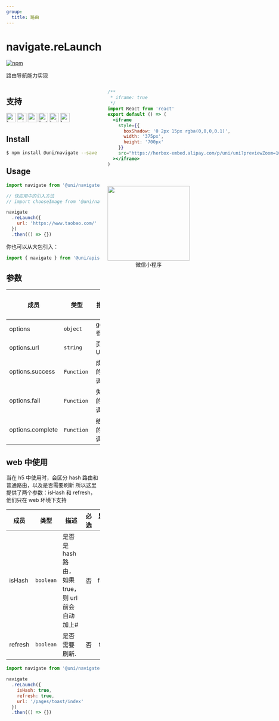 ```yaml
---
group:
  title: 路由
---
```


# navigate.reLaunch

[![npm](https://img.shields.io/npm/v/@uni/navigate.svg)](https://www.npmjs.com/package/@uni/navigate)

路由导航能力实现

<div style="display: flex;flex-direction: row;justify-content: space-between;">
<div style="margin-right: 20px;max-width: 50%;">

## 支持

<img alt="browser" src="https://gw.alicdn.com/tfs/TB1uYFobGSs3KVjSZPiXXcsiVXa-200-200.svg" width="25px" height="25px" /> <img alt="miniApp" src="https://gw.alicdn.com/tfs/TB1bBpmbRCw3KVjSZFuXXcAOpXa-200-200.svg" width="25px" height="25px" title="ali miniprogram" /> <img alt="wechatMiniprogram" src="https://img.alicdn.com/tfs/TB1slcYdxv1gK0jSZFFXXb0sXXa-200-200.svg" width="25px" height="25px" title="wechatMiniprogram" /> <img alt="bytedanceMicroApp" src="https://gw.alicdn.com/tfs/TB1jFtVzO_1gK0jSZFqXXcpaXXa-200-200.svg" width="25px" height="25px" title="bytedanceMicroApp" /> <img alt="baiduSmartProgram" src="https://img.alicdn.com/imgextra/i4/O1CN01jngdBb24yGv2Fu34G_!!6000000007459-2-tps-200-200.png" width="25px" height="25px" title="百度小程序" /> <img alt="kuaiShouMiniProgram" src="https://gw.alicdn.com/imgextra/i4/O1CN01kzmJMM24jcFEzp5Wv_!!6000000007427-2-tps-200-200.png" width="25px" height="25px" title="快手小程序" />

## Install

```bash
$ npm install @uni/navigate --save
```

## Usage

```javascript
import navigate from '@uni/navigate'

// 快应用中的引入方法
// import chooseImage from '@uni/navigate/lib/quickapp;

navigate
  .reLaunch({
    url: 'https://www.taobao.com/'
  })
  .then(() => {})
```

你也可以从大包引入：

```javascript
import { navigate } from '@uni/apis'
```

## 参数

| 成员             | 类型        | 描述       | 必选 | 默认值 |
| ---------------- | ----------- | ---------- | :--: | :----: |
| options          | `object`    | go 参数    |  是  |   -    |
| options.url      | `string`    | 页面 URL.  |  是  |   -    |
| options.success  | `Function`  | 成功的回调 |  否  |   -    |
| options.fail     | `Function`  | 失败的回调 |  否  |   -    |
| options.complete | `Function`  | 结束的回调 |  否  |   -    |

## web 中使用

当在 h5 中使用时，会区分 hash 路由和普通路由，以及是否需要刷新
所以这里提供了两个参数：isHash 和 refresh，他们只在 web 环境下支持

| 成员    | 类型      | 描述                                              | 必选 | 默认值 |
| ------- | --------- | ------------------------------------------------- | :--: | :----: |
| isHash  | `boolean` | 是否是 hash 路由，如果 true，则 url 前会自动加上# |  否  | false  |
| refresh | `boolean` | 是否需要刷新.                                     |  否  |  true  |

```javascript
import navigate from '@uni/navigate'

navigate
  .reLaunch({
    isHash: true,
    refresh: true,
    url: '/pages/toast/index'
  })
  .then(() => {})
```

</div>
<div>

```jsx | inline
/**
 * iframe: true
 */
import React from 'react'
export default () => (
  <iframe
    style={{
      boxShadow: '0 2px 15px rgba(0,0,0,0.1)',
      width: '375px',
      height: '700px'
    }}
    src="https://herbox-embed.alipay.com/p/uni/uni?previewZoom=100&view=preview&defaultPage=pages/navigate/index&topSlider=false"
  ></iframe>
)
```

<div style="display: flex;margin-top: 50px;">
  <div>
    <img src="https://img.alicdn.com/imgextra/i1/O1CN01Ky8HXS23ytpewgaAV_!!6000000007325-0-tps-688-630.jpg" width="220" height="200" />
    <div style="text-align: center;">微信小程序</div>
  </div>
</div>
</div>
</div>
